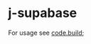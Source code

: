 # j-supabase

For usage see [code.build](https://code.build/p/GZ6ioN6YzcpDwNwGNnDpEn/supabase-subscriptions-just-got-easier);
